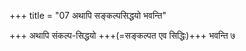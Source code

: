 +++
title = "07 अथापि सङ्कल्पसिद्धयो भवन्ति"

+++
अथापि संकल्प-सिद्धयो +++(=सङ्कल्पत एव सिद्धिः)+++ भवन्ति ७